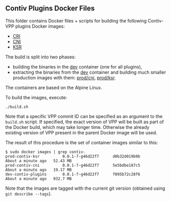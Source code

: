 ## Contiv Plugins Docker Files

This folder contains Docker files + scripts for building the following
Contiv-VPP plugins Docker images:

 - [CRI](https://hub.docker.com/r/contivvpp/cri/)
 - [CNI](https://hub.docker.com/r/contivvpp/cni/)
 - [KSR](https://hub.docker.com/r/contivvpp/ksr/)

The build is split into two phases:
 - building the binaries in the [dev](dev) container (one for all plugins),
 - extracting the binaries from the [dev](dev) container and building
 much smaller production images with them: [prod/cni](prod/cni), [prod/ksr](prod/ksr).

The containers are based on the Alpine Linux.

To build the images, execute:
```
./build.sh
```

Note that a specific VPP commit ID can be specified as an argument to the `build.sh` script.
If specified, the exact version of VPP will be built as part of the Docker build,
which may take longer time. Otherwise the already existing version of VPP present in the
parent Docker image will be used.

The result of this procedure is the set of container images similar to this:
```
$ sudo docker images | grep contiv-
prod-contiv-ksr          0.0.1-7-g46d22f7      d0b32d019b9b        About a minute ago   52.43 MB
prod-contiv-cni          0.0.1-7-g46d22f7      5e5bdbe187c5        About a minute ago   19.17 MB
dev-contiv-plugins       0.0.1-7-g46d22f7      f095b72c28f6        About a minute ago   932.7 MB
```

Note that the images are tagged with the current git version (obtained using `git describe --tags`).